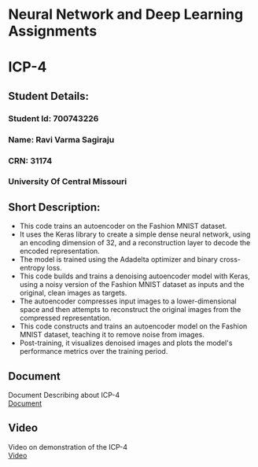# Neural Network and Deep Learning Assignments

# ICP-4

## Student Details:
### Student Id: 700743226
### Name: Ravi Varma Sagiraju
### CRN: 31174
### University Of Central Missouri

## Short Description:
- This code trains an autoencoder on the Fashion MNIST dataset.  
- It uses the Keras library to create a simple dense neural network, using an encoding dimension of 32, and a reconstruction layer to decode the encoded representation.  
- The model is trained using the Adadelta optimizer and binary cross-entropy loss.
- This code builds and trains a denoising autoencoder model with Keras, using a noisy version of the Fashion MNIST dataset as inputs and the original, clean images as targets.  
- The autoencoder compresses input images to a lower-dimensional space and then attempts to reconstruct the original images from the compressed representation.  
- This code constructs and trains an autoencoder model on the Fashion MNIST dataset, teaching it to remove noise from images.  
- Post-training, it visualizes denoised images and plots the model's performance metrics over the training period. 
 

## Document
Document Describing about ICP-4  
[Document](https://docs.google.com/document/d/10A0yuSarKMrvLsnprtcFJcDVeUvsMqJC/edit?usp=drive_link&ouid=101755515846615402538&rtpof=true&sd=true)

## Video
Video on demonstration of the ICP-4  
[Video](https://drive.google.com/file/d/1x9TXds3ccoqmRU8BDZGLXTtro0TYSLyd/view?usp=drive_link)
